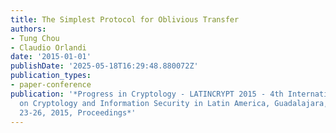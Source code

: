 ```yaml
---
title: The Simplest Protocol for Oblivious Transfer
authors:
- Tung Chou
- Claudio Orlandi
date: '2015-01-01'
publishDate: '2025-05-18T16:29:48.880072Z'
publication_types:
- paper-conference
publication: '*Progress in Cryptology - LATINCRYPT 2015 - 4th International Conference
  on Cryptology and Information Security in Latin America, Guadalajara, Mexico, August
  23-26, 2015, Proceedings*'
---
```

